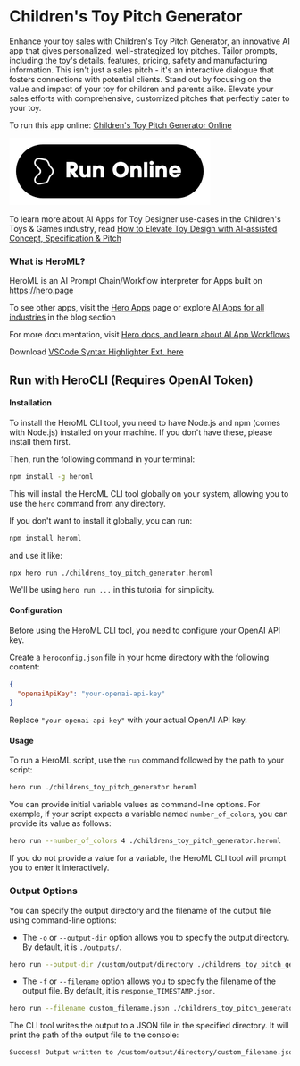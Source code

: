 # Children's Toy Pitch Generator

Enhance your toy sales with Children's Toy Pitch Generator, an innovative AI app that gives personalized, well-strategized toy pitches. Tailor prompts, including the toy's details, features, pricing, safety and manufacturing information. This isn't just a sales pitch - it's an interactive dialogue that fosters connections with potential clients. Stand out by focusing on the value and impact of your toy for children and parents alike. Elevate your sales efforts with comprehensive, customized pitches that perfectly cater to your toy.

To run this app online: [Children's Toy Pitch Generator Online](https://hero.page/app/children's-toy-pitch-generator-personalized-comprehensive-kids'-toy-pitches/V8KZ25aDQQjeys3Jrz4Q)

[![Run Children's Toy Pitch Generator Online](/assets/run.svg)](https://hero.page/app/children's-toy-pitch-generator-personalized-comprehensive-kids'-toy-pitches/V8KZ25aDQQjeys3Jrz4Q)

To learn more about AI Apps for Toy Designer use-cases in the Children's Toys & Games industry, read [How to Elevate Toy Design with AI-assisted Concept, Specification & Pitch](https://hero.page/blog/ai/children's-toys-and-games/how-to-elevate-toy-design-with-ai-assisted-concept-specification-and-pitch/170807)

### What is HeroML?
HeroML is an AI Prompt Chain/Workflow interpreter for Apps built on https://hero.page 

To see other apps, visit the [Hero Apps](https://hero.page/apps) page or explore [AI Apps for all industries](https://hero.page/blog) in the blog section

For more documentation, visit [Hero docs, and learn about AI App Workflows](https://hero.page/tutorials/introduction-to-heroml)

Download [VSCode Syntax Highlighter Ext. here](https://marketplace.visualstudio.com/items?itemName=hero-page.heroml)

## Run with HeroCLI (Requires OpenAI Token)

#### Installation

To install the HeroML CLI tool, you need to have Node.js and npm (comes with Node.js) installed on your machine. If you don't have these, please install them first. 

Then, run the following command in your terminal:

```bash
npm install -g heroml
```

This will install the HeroML CLI tool globally on your system, allowing you to use the `hero` command from any directory.

If you don't want to install it globally, you can run:

```bash
npm install heroml
```

and use it like:

```bash
npx hero run ./childrens_toy_pitch_generator.heroml
```

We'll be using `hero run ...` in this tutorial for simplicity.

#### Configuration

Before using the HeroML CLI tool, you need to configure your OpenAI API key. 

Create a `heroconfig.json` file in your home directory with the following content:

```json
{
  "openaiApiKey": "your-openai-api-key"
}
```

Replace `"your-openai-api-key"` with your actual OpenAI API key.

#### Usage

To run a HeroML script, use the `run` command followed by the path to your script:

```bash
hero run ./childrens_toy_pitch_generator.heroml
```

You can provide initial variable values as command-line options. For example, if your script expects a variable named `number_of_colors`, you can provide its value as follows:

```bash
hero run --number_of_colors 4 ./childrens_toy_pitch_generator.heroml
```

If you do not provide a value for a variable, the HeroML CLI tool will prompt you to enter it interactively.

### Output Options

You can specify the output directory and the filename of the output file using command-line options:

- The `-o` or `--output-dir` option allows you to specify the output directory. By default, it is `./outputs/`.

```bash
hero run --output-dir /custom/output/directory ./childrens_toy_pitch_generator.heroml
```

- The `-f` or `--filename` option allows you to specify the filename of the output file. By default, it is `response_TIMESTAMP.json`.

```bash
hero run --filename custom_filename.json ./childrens_toy_pitch_generator.heroml
```

The CLI tool writes the output to a JSON file in the specified directory. It will print the path of the output file to the console:

```bash
Success! Output written to /custom/output/directory/custom_filename.json
```

